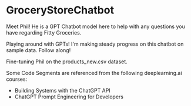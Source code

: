# GroceryStoreChatbot
Meet Phil! He is a GPT Chatbot model here to help with any questions you have regarding Fitty Groceries.

Playing around with GPTs! I'm making steady progress on this chatbot on sample data. Follow along!

Fine-tuning Phil on the products_new.csv dataset.

Some Code Segments are referenced from the following deeplearning.ai courses:
- Building Systems with the ChatGPT API
- ChatGPT Prompt Engineering for Developers
